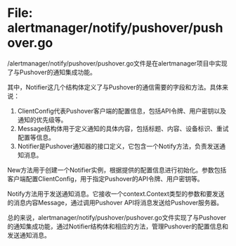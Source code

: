 # File: alertmanager/notify/pushover/pushover.go

/alertmanager/notify/pushover/pushover.go文件是在alertmanager项目中实现了与Pushover的通知集成功能。

其中，Notifier这几个结构体定义了与Pushover的通信需要的字段和方法。具体来说：

1. ClientConfig代表Pushover客户端的配置信息，包括API令牌、用户密钥以及通知的优先级等。
2. Message结构体用于定义通知的具体内容，包括标题、内容、设备标识、重试配置等信息。
3. Notifier是Pushover通知器的接口定义，它包含一个Notify方法，负责发送通知消息。

New方法用于创建一个Notifier实例，根据提供的配置信息进行初始化。参数包括客户端配置ClientConfig，用于指定Pushover的API令牌、用户密钥等。

Notify方法用于发送通知消息。它接收一个context.Context类型的参数和要发送的消息内容Message，通过调用Pushover API将消息发送给Pushover服务器。

总的来说，alertmanager/notify/pushover/pushover.go文件实现了与Pushover的通知集成功能，通过Notifier结构体和相应的方法，管理Pushover的配置信息和发送通知消息。

